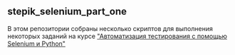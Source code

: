 ## stepik_selenium_part_one

В этом репозитории собраны несколько скриптов для выполнения некоторых заданий на курсе ["Автоматизация тестирования с помощью Selenium и Python"](https://stepik.org/course/575/promo)

